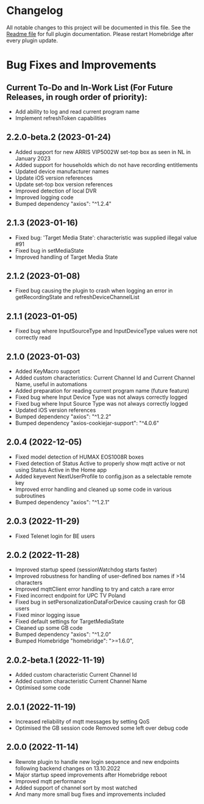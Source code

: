 # Changelog
All notable changes to this project will be documented in this file.
See the [Readme file](https://github.com/jsiegenthaler/homebridge-eosstb/blob/master/README.md) for full plugin documentation.
Please restart Homebridge after every plugin update.

# Bug Fixes and Improvements

## Current To-Do and In-Work List (For Future Releases, in rough order of priority):
* Add ability to log and read current program name
* Implement refreshToken capabilities


## 2.2.0-beta.2 (2023-01-24)
* Added support for new ARRIS VIP5002W set-top box as seen in NL in January 2023
* Added support for households which do not have recording entitlements
* Updated device manufacturer names
* Update iOS version references
* Update set-top box version references
* Improved detection of local DVR
* Improved logging code
* Bumped dependency "axios": "^1.2.4"


## 2.1.3 (2023-01-16)
* Fixed bug: 'Target Media State': characteristic was supplied illegal value #91
* Fixed bug in setMediaState
* Improved handling of Target Media State


## 2.1.2 (2023-01-08)
* Fixed bug causing the plugin to crash when logging an error in getRecordingState and refreshDeviceChannelList


## 2.1.1 (2023-01-05)
* Fixed bug where InputSourceType and InputDeviceType values were not correctly read


## 2.1.0 (2023-01-03)
* Added KeyMacro support
* Added custom characteristics: Current Channel Id and Current Channel Name, useful in automations
* Added preparation for reading current program name (future feature)
* Fixed bug where Input Device Type was not always correctly logged
* Fixed bug where Input Source Type was not always correctly logged
* Updated iOS version references
* Bumped dependency "axios": "^1.2.2"
* Bumped dependency "axios-cookiejar-support": "^4.0.6"


## 2.0.4 (2022-12-05)
* Fixed model detection of HUMAX EOS1008R boxes
* Fixed detection of Status Active to properly show mqtt active or not using Status Active in the Home app
* Added keyevent NextUserProfile to config.json as a selectable remote key
* Improved error handling and cleaned up some code in various subroutines
* Bumped dependency "axios": "^1.2.1"


## 2.0.3 (2022-11-29)
* Fixed Telenet login for BE users


## 2.0.2 (2022-11-28)
* Improved startup speed (sessionWatchdog starts faster)
* Improved robustness for handling of user-defined box names if >14 characters
* Improved mqttClient error handling to try and catch a rare error
* Fixed incorrect endpoint for UPC TV Poland
* Fixed bug in setPersonalizationDataForDevice causing crash for GB users
* Fixed minor logging issue
* Fixed default settings for TargetMediaState
* Cleaned up some GB code
* Bumped dependency "axios": "^1.2.0"
* Bumped Homebridge "homebridge": ">=1.6.0",


## 2.0.2-beta.1 (2022-11-19)
* Added custom characteristic Current Channel Id
* Added custom characteristic Current Channel Name
* Optimised some code


## 2.0.1 (2022-11-19)
* Increased reliability of mqtt messages by setting QoS
* Optimised the GB session code Removed some left over debug code


## 2.0.0 (2022-11-14)
* Rewrote plugin to handle new login sequence and new endpoints following backend changes on 13.10.2022
* Major startup speed improvements after Homebridge reboot
* Improved mqtt performance
* Added support of channel sort by most watched
* And many more small bug fixes and improvements included

